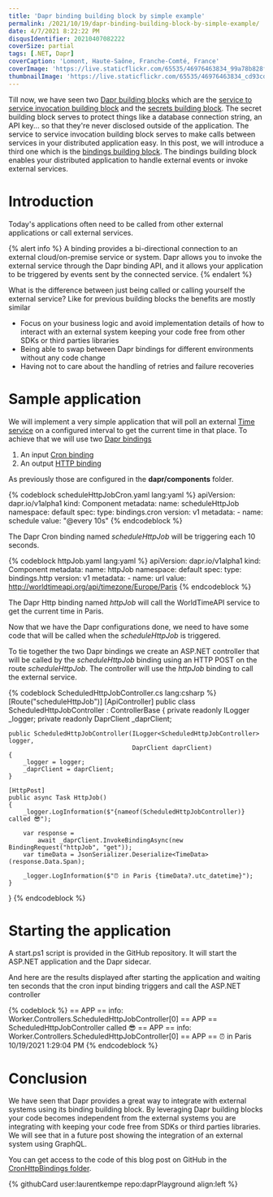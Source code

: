 ```yaml
---
title: 'Dapr binding building block by simple example'
permalink: /2021/10/19/dapr-binding-building-block-by-simple-example/
date: 4/7/2021 8:22:22 PM
disqusIdentifier: 20210407082222
coverSize: partial
tags: [.NET, Dapr]
coverCaption: 'Lomont, Haute-Saône, Franche-Comté, France'
coverImage: 'https://live.staticflickr.com/65535/46976463834_99a78b828f_h.jpg'
thumbnailImage: 'https://live.staticflickr.com/65535/46976463834_cd93cdcab2_q.jpg'
---
```

Till now, we have seen two [Dapr building blocks](https://laurentkempe.com/tags/Dapr/) which are the [service to service invocation building block](https://docs.dapr.io/developing-applications/building-blocks/service-invocation/service-invocation-overview/) and the [secrets building block](https://docs.dapr.io/developing-applications/building-blocks/secrets/secrets-overview/). The secret building block serves to protect things like a database connection string, an API key... so that they're never disclosed outside of the application. The service to service invocation building block serves to make calls between services in your distributed application easy. In this post, we will introduce a third one which is the [bindings building block](https://docs.dapr.io/developing-applications/building-blocks/bindings/bindings-overview/). The bindings building block enables your distributed application to handle external events or invoke external services.
<!-- more -->
# Introduction

Today's applications often need to be called from other external applications or call external services.

{% alert info %}
A binding provides a bi-directional connection to an external cloud/on-premise service or system. Dapr allows you to invoke the external service through the Dapr binding API, and it allows your application to be triggered by events sent by the connected service.
{% endalert %}

What is the difference between just being called or calling yourself the external service? Like for previous building blocks the benefits are mostly similar
<p></p>

* Focus on your business logic and avoid implementation details of how to interact with an external system keeping your code free from other SDKs or third parties libraries
* Being able to swap between Dapr bindings for different environments without any code change
* Having not to care about the handling of retries and failure recoveries

# Sample application

We will implement a very simple application that will poll an external [Time service](http://worldtimeapi.org/) on a configured interval to get the current time in that place. To achieve that we will use two [Dapr bindings](https://docs.dapr.io/developing-applications/building-blocks/bindings/bindings-overview/)
<p></p>

1. An input [Cron binding](https://docs.dapr.io/reference/components-reference/supported-bindings/cron/)
1. An output [HTTP binding](https://docs.dapr.io/reference/components-reference/supported-bindings/http/)

As previously those are configured in the **dapr/components** folder.

{% codeblock scheduleHttpJobCron.yaml lang:yaml %}
apiVersion: dapr.io/v1alpha1
kind: Component
metadata:
  name: scheduleHttpJob
  namespace: default
spec:
  type: bindings.cron
  version: v1
  metadata:
    - name: schedule
      value: "@every 10s"
{% endcodeblock %}

The Dapr Cron binding named *scheduleHttpJob* will be triggering each 10 seconds.

{% codeblock httpJob.yaml lang:yaml %}
apiVersion: dapr.io/v1alpha1
kind: Component
metadata:
  name: httpJob
  namespace: default
spec:
  type: bindings.http
  version: v1
  metadata:
    - name: url
      value: http://worldtimeapi.org/api/timezone/Europe/Paris
{% endcodeblock %}

The Dapr Http binding named *httpJob* will call the WorldTimeAPI service to get the current time in Paris.

Now that we have the Dapr configurations done, we need to have some code that will be called when the *scheduleHttpJob* is triggered.

To tie together the two Dapr bindings we create an ASP.NET controller that will be called by the *scheduleHttpJob* binding using an HTTP POST on the route *scheduleHttpJob*. The controller will use the *httpJob* binding to call the external service.

{% codeblock ScheduledHttpJobController.cs lang:csharp %}
[Route("scheduleHttpJob")]
[ApiController]
public class ScheduledHttpJobController : ControllerBase
{
    private readonly ILogger<ScheduledHttpJobController> _logger;
    private readonly DaprClient _daprClient;

    public ScheduledHttpJobController(ILogger<ScheduledHttpJobController> logger,
                                      DaprClient daprClient)
    {
        _logger = logger;
        _daprClient = daprClient;
    }

    [HttpPost]
    public async Task HttpJob()
    {
        _logger.LogInformation($"{nameof(ScheduledHttpJobController)} called 😎");

        var response =
            await _daprClient.InvokeBindingAsync(new BindingRequest("httpJob", "get"));
        var timeData = JsonSerializer.Deserialize<TimeData>(response.Data.Span);

        _logger.LogInformation($"⏰ in Paris {timeData?.utc_datetime}");
    }
}
{% endcodeblock %}

# Starting the application

A start.ps1 script is provided in the GitHub repository. It will start the ASP.NET application and the Dapr sidecar.

And here are the results displayed after starting the application and waiting ten seconds that the cron input binding triggers and call the ASP.NET controller

{% codeblock %}
== APP == info: Worker.Controllers.ScheduledHttpJobController[0]
== APP ==       ScheduledHttpJobController called 😎
== APP == info: Worker.Controllers.ScheduledHttpJobController[0]
== APP ==       ⏰ in Paris 10/19/2021 1:29:04 PM
{% endcodeblock %}

# Conclusion

We have seen that Dapr provides a great way to integrate with external systems using its binding building block. By leveraging Dapr building blocks your code becomes independent from the external systems you are integrating with keeping your code free from SDKs or third parties libraries. We will see that in a future post showing the integration of an external system using GraphQL.

You can get access to the code of this blog post on GitHub in the [CronHttpBindings folder](https://github.com/laurentkempe/daprPlayground/tree/master/CronHttpBindings).
<p></p>

{% githubCard user:laurentkempe repo:daprPlayground align:left %}